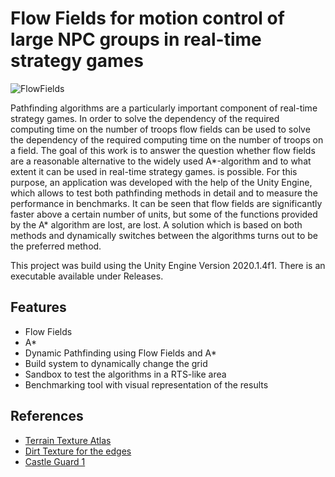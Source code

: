 # Flow Fields for motion control of large NPC groups in real-time strategy games

![FlowFields](/GithubImages/flowfield.png?raw=true "Flow Field")

Pathfinding algorithms are a particularly important component of real-time strategy games. In order to solve the dependency of the required computing time on the number of troops
flow fields can be used to solve the dependency of the required computing time on the number of troops on a field. The goal of this work
is to answer the question whether flow fields are a reasonable alternative to the widely used
A*-algorithm and to what extent it can be used in real-time strategy games.
is possible. For this purpose, an application was developed with the help of the Unity Engine, which allows to test both
pathfinding methods in detail and to measure the performance in benchmarks.
It can be seen that flow fields are significantly faster above a certain number of units, but some of the functions provided by the A* algorithm are lost,
are lost. A solution which is based on both methods and dynamically switches between the
algorithms turns out to be the preferred method.

This project was build using the Unity Engine Version 2020.1.4f1. There is an executable available under Releases.

## Features
- Flow Fields
- A*
- Dynamic Pathfinding using Flow Fields and A*
- Build system to dynamically change the grid
- Sandbox to test the algorithms in a RTS-like area
- Benchmarking tool with visual representation of the results

## References
- [Terrain Texture Atlas](https://mtnphil.files.wordpress.com/2011/09/entireatlas.jpg)
- [Dirt Texture for the edges](https://www.deviantart.com/fabooguy/art/Dirt-Ground-Texture-Tileable-2048x2048-441212191)
- [Castle Guard 1](https://www.mixamo.com/#/?page=1&query=guard&type=Character)
